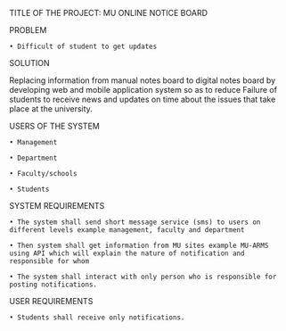 TITLE OF THE PROJECT: MU ONLINE NOTICE BOARD

PROBLEM

    • Difficult of student to get updates 
    
SOLUTION

Replacing information from manual notes board to digital notes board by developing web and mobile application system so as to reduce Failure of students to receive news and updates on time about the issues that take place at the university.

USERS OF THE SYSTEM

    • Management
    
    • Department
    
    • Faculty/schools
    
    • Students
    
SYSTEM REQUIREMENTS 

    • The system shall send short message service (sms) to users on different levels example management, faculty and department
    
    • Then system shall get information from MU sites example MU-ARMS  using API which will explain the nature of notification and responsible for whom
    
    • The system shall interact with only person who is responsible for posting notifications.
    
USER REQUIREMENTS

    • Students shall receive only notifications.




